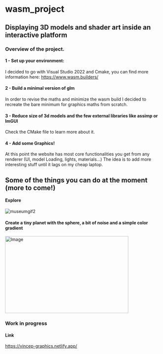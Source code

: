 # wasm_project

## Displaying 3D models and shader art inside an interactive platform

### Overview of the project.

#### 1 - Set up your environment:
I decided to go with Visual Studio 2022 and Cmake, you can find more information here: https://www.wasm.builders/

#### 2 - Build a minimal version of glm
In order to revise the maths and minimize the wasm build I decided to recreate the bare minimum for graphics maths from scratch.

#### 3 - Reduce size of 3d models and the few external libraries like assimp or ImGUI
Check the CMake file to learn more about it.

#### 4 - Add some Graphics!
At this point the website has most core functionalities you get from any renderer (UI, model Loading, lights, materials...)
The idea is to add more interesting stuff until it lags on my cheap laptop.

## Some of the things you can do at the moment (more to come!)
#### Explore
![museumgif2](https://github.com/VincentPerriot/wasm_project_2/assets/32515747/ff158e19-ecf1-462e-a173-36d394726ab2)

#### Create a tiny planet with the sphere, a bit of noise and a simple color gradient  
<p>
<img src="https://github.com/VincentPerriot/wasm_project_2/assets/32515747/0816579b-6aeb-4a61-8ef6-d50065dbcf22" alt="Image" width="400" height="250" />
</p>

### Work in progress
#### Link
https://vincep-graphics.netlify.app/


